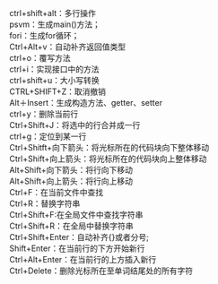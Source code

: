 ctrl+shift+alt：多行操作<br/>
psvm：生成main()方法；<br/>
fori：生成for循环；<br/>
Ctrl+Alt+v：自动补齐返回值类型<br/>
ctrl+o：覆写方法<br/>
ctrl+i：实现接口中的方法<br/>
ctrl+shift+u：大小写转换<br/>
CTRL+SHIFT+Z：取消撤销<br/>
Alt＋Insert：生成构造方法、getter、setter<br/>
ctrl+y：删除当前行<br/>
Ctrl+Shift+J：将选中的行合并成一行<br/>
ctrl+g：定位到某一行<br/>
Ctrl+Shitft+向下箭头：将光标所在的代码块向下整体移动<br/>
Ctrl+Shift+向上箭头：将光标所在的代码块向上整体移动<br/>
Alt+Shift+向下箭头：将行向下移动<br/>
Alt+Shift+向上箭头：将行向上移动<br/>
Ctrl+F：在当前文件中查找<br/>
Ctrl+R：替换字符串<br/>
Ctrl+Shift+F:在全局文件中查找字符串<br/>
Ctrl+Shift+R：在全局中替换字符串<br/>
Ctrl+Shift+Enter：自动补齐{}或者分号;<br/>
Shift+Enter：在当前行的下方开始新行<br/>
Ctrl+Alt+Enter：在当前行的上方插入新行<br/>
Ctrl+Delete：删除光标所在至单词结尾处的所有字符<br/>